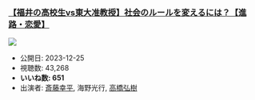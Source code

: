 ### [【福井の高校生vs東大准教授】社会のルールを変えるには？【進路・恋愛】](https://www.youtube.com/watch?v=zqTiv9LqzsM)
[![](https://img.youtube.com/vi/zqTiv9LqzsM/sddefault.jpg)](https://www.youtube.com/watch?v=zqTiv9LqzsM)
-   公開日: 2023-12-25
-   視聴数: 43,268
-   **いいね数: 651**
-   出演者: [斎藤幸平](/rehacq_fan/people/斎藤幸平 "wikilink"), 海野光行, [高橋弘樹](/rehacq_fan/people/高橋弘樹 "wikilink")
